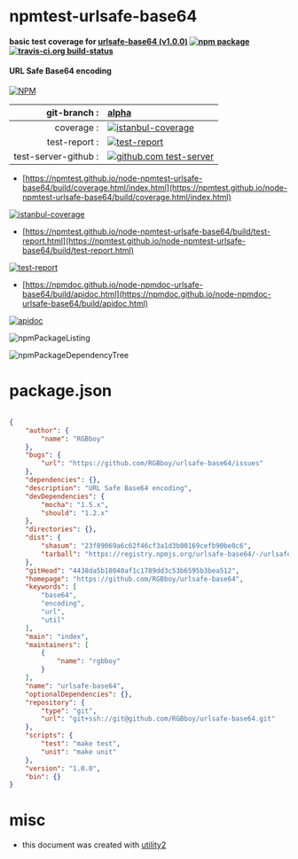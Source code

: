 # npmtest-urlsafe-base64

#### basic test coverage for  [urlsafe-base64 (v1.0.0)](https://github.com/RGBboy/urlsafe-base64)  [![npm package](https://img.shields.io/npm/v/npmtest-urlsafe-base64.svg?style=flat-square)](https://www.npmjs.org/package/npmtest-urlsafe-base64) [![travis-ci.org build-status](https://api.travis-ci.org/npmtest/node-npmtest-urlsafe-base64.svg)](https://travis-ci.org/npmtest/node-npmtest-urlsafe-base64)

#### URL Safe Base64 encoding

[![NPM](https://nodei.co/npm/urlsafe-base64.png?downloads=true&downloadRank=true&stars=true)](https://www.npmjs.com/package/urlsafe-base64)

| git-branch : | [alpha](https://github.com/npmtest/node-npmtest-urlsafe-base64/tree/alpha)|
|--:|:--|
| coverage : | [![istanbul-coverage](https://npmtest.github.io/node-npmtest-urlsafe-base64/build/coverage.badge.svg)](https://npmtest.github.io/node-npmtest-urlsafe-base64/build/coverage.html/index.html)|
| test-report : | [![test-report](https://npmtest.github.io/node-npmtest-urlsafe-base64/build/test-report.badge.svg)](https://npmtest.github.io/node-npmtest-urlsafe-base64/build/test-report.html)|
| test-server-github : | [![github.com test-server](https://npmtest.github.io/node-npmtest-urlsafe-base64/GitHub-Mark-32px.png)](https://npmtest.github.io/node-npmtest-urlsafe-base64/build/app/index.html) | | build-artifacts : | [![build-artifacts](https://npmtest.github.io/node-npmtest-urlsafe-base64/glyphicons_144_folder_open.png)](https://github.com/npmtest/node-npmtest-urlsafe-base64/tree/gh-pages/build)|

- [https://npmtest.github.io/node-npmtest-urlsafe-base64/build/coverage.html/index.html](https://npmtest.github.io/node-npmtest-urlsafe-base64/build/coverage.html/index.html)

[![istanbul-coverage](https://npmtest.github.io/node-npmtest-urlsafe-base64/build/screenCapture.buildCi.browser.%252Ftmp%252Fbuild%252Fcoverage.lib.html.png)](https://npmtest.github.io/node-npmtest-urlsafe-base64/build/coverage.html/index.html)

- [https://npmtest.github.io/node-npmtest-urlsafe-base64/build/test-report.html](https://npmtest.github.io/node-npmtest-urlsafe-base64/build/test-report.html)

[![test-report](https://npmtest.github.io/node-npmtest-urlsafe-base64/build/screenCapture.buildCi.browser.%252Ftmp%252Fbuild%252Ftest-report.html.png)](https://npmtest.github.io/node-npmtest-urlsafe-base64/build/test-report.html)

- [https://npmdoc.github.io/node-npmdoc-urlsafe-base64/build/apidoc.html](https://npmdoc.github.io/node-npmdoc-urlsafe-base64/build/apidoc.html)

[![apidoc](https://npmdoc.github.io/node-npmdoc-urlsafe-base64/build/screenCapture.buildCi.browser.%252Ftmp%252Fbuild%252Fapidoc.html.png)](https://npmdoc.github.io/node-npmdoc-urlsafe-base64/build/apidoc.html)

![npmPackageListing](https://npmtest.github.io/node-npmtest-urlsafe-base64/build/screenCapture.npmPackageListing.svg)

![npmPackageDependencyTree](https://npmtest.github.io/node-npmtest-urlsafe-base64/build/screenCapture.npmPackageDependencyTree.svg)



# package.json

```json

{
    "author": {
        "name": "RGBboy"
    },
    "bugs": {
        "url": "https://github.com/RGBboy/urlsafe-base64/issues"
    },
    "dependencies": {},
    "description": "URL Safe Base64 encoding",
    "devDependencies": {
        "mocha": "1.5.x",
        "should": "1.2.x"
    },
    "directories": {},
    "dist": {
        "shasum": "23f89069a6c62f46cf3a1d3b00169cefb90be0c6",
        "tarball": "https://registry.npmjs.org/urlsafe-base64/-/urlsafe-base64-1.0.0.tgz"
    },
    "gitHead": "4438da5b18040af1c1789dd3c53b6595b3bea512",
    "homepage": "https://github.com/RGBboy/urlsafe-base64",
    "keywords": [
        "base64",
        "encoding",
        "url",
        "util"
    ],
    "main": "index",
    "maintainers": [
        {
            "name": "rgbboy"
        }
    ],
    "name": "urlsafe-base64",
    "optionalDependencies": {},
    "repository": {
        "type": "git",
        "url": "git+ssh://git@github.com/RGBboy/urlsafe-base64.git"
    },
    "scripts": {
        "test": "make test",
        "unit": "make unit"
    },
    "version": "1.0.0",
    "bin": {}
}
```



# misc
- this document was created with [utility2](https://github.com/kaizhu256/node-utility2)
